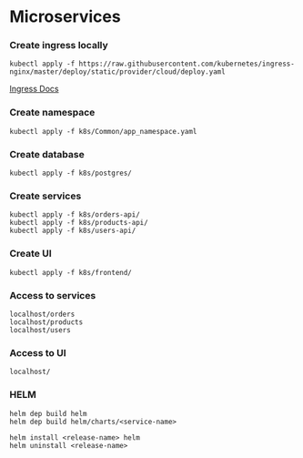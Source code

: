 # Microservices

### Create ingress locally
```
kubectl apply -f https://raw.githubusercontent.com/kubernetes/ingress-nginx/master/deploy/static/provider/cloud/deploy.yaml
```
[Ingress Docs](https://kubernetes.github.io/ingress-nginx/deploy/#quick-start)
### Create namespace
```
kubectl apply -f k8s/Common/app_namespace.yaml
```

### Create database
```
kubectl apply -f k8s/postgres/
```

### Create services
```
kubectl apply -f k8s/orders-api/
kubectl apply -f k8s/products-api/
kubectl apply -f k8s/users-api/
```

### Create UI
```
kubectl apply -f k8s/frontend/
```

### Access to services
```
localhost/orders
localhost/products
localhost/users
```

### Access to UI
```
localhost/
```

### HELM
```
helm dep build helm
helm dep build helm/charts/<service-name>

helm install <release-name> helm
helm uninstall <release-name>
```
